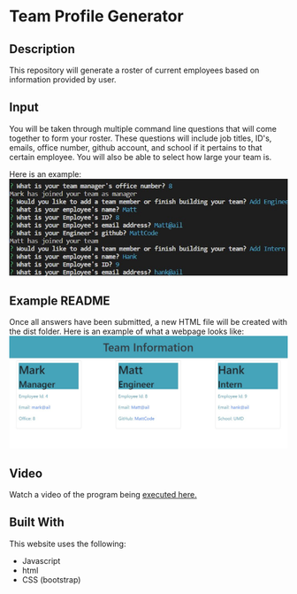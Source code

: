 # Team Profile Generator

## Description
This repository will generate a roster of current employees based on information provided by user.

## Input
You will be taken through multiple command line questions that will come together to form your roster. These questions will include job titles, ID's, emails, office number, github account, and school if it pertains to that certain employee. You will also be able to select how large your team is.

Here is an example:
![question screenshot](./assets/screenshot%20of%20questions.jpg)

## Example README
Once all answers have been submitted, a new HTML file will be created with the dist folder. Here is an example of what a webpage looks like:
![readme screenshot](./assets/screenshot%20of%20site.jpg)

## Video
Watch a video of the program being [executed here.](https://drive.google.com/file/d/1V21a43ZcpAemCmXqvhrFARdbrNxwOidH/view)

## Built With
This website uses the following:
* Javascript
* html
* CSS (bootstrap)